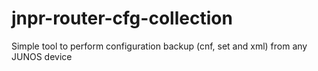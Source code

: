 # jnpr-router-cfg-collection
Simple tool to perform configuration backup (cnf, set and xml) from any JUNOS device
